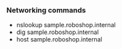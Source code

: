 ### Networking commands
- nslookup sample.roboshop.internal
- dig sample.roboshop.internal
- host sample.roboshop.internal 